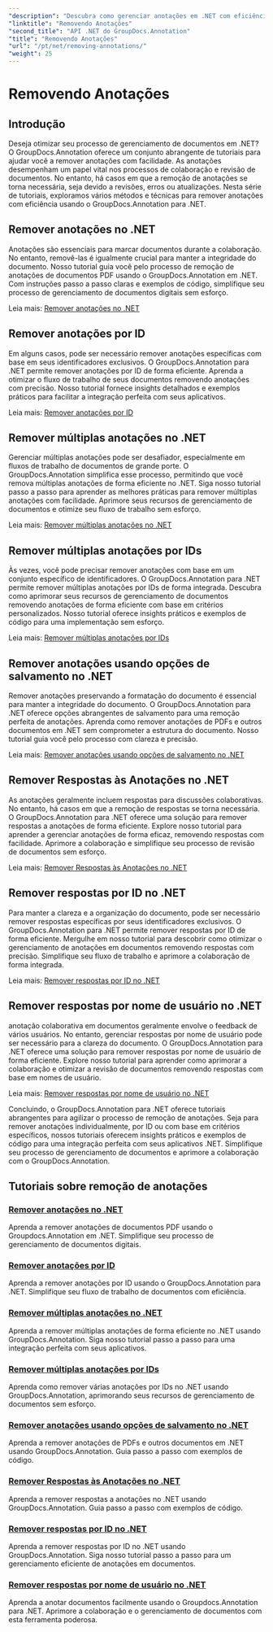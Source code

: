 ```yaml
---
"description": "Descubra como gerenciar anotações em .NET com eficiência com os tutoriais do GroupDocs.Annotation. Simplifique seu fluxo de trabalho com documentos e aprimore a colaboração de forma integrada."
"linktitle": "Removendo Anotações"
"second_title": "API .NET do GroupDocs.Annotation"
"title": "Removendo Anotações"
"url": "/pt/net/removing-annotations/"
"weight": 25
---
```


# Removendo Anotações

## Introdução

Deseja otimizar seu processo de gerenciamento de documentos em .NET? O GroupDocs.Annotation oferece um conjunto abrangente de tutoriais para ajudar você a remover anotações com facilidade. As anotações desempenham um papel vital nos processos de colaboração e revisão de documentos. No entanto, há casos em que a remoção de anotações se torna necessária, seja devido a revisões, erros ou atualizações. Nesta série de tutoriais, exploramos vários métodos e técnicas para remover anotações com eficiência usando o GroupDocs.Annotation para .NET.

## Remover anotações no .NET
Anotações são essenciais para marcar documentos durante a colaboração. No entanto, removê-las é igualmente crucial para manter a integridade do documento. Nosso tutorial guia você pelo processo de remoção de anotações de documentos PDF usando o GroupDocs.Annotation em .NET. Com instruções passo a passo claras e exemplos de código, simplifique seu processo de gerenciamento de documentos digitais sem esforço.

Leia mais: [Remover anotações no .NET](./remove-annotations/)

## Remover anotações por ID
Em alguns casos, pode ser necessário remover anotações específicas com base em seus identificadores exclusivos. O GroupDocs.Annotation para .NET permite remover anotações por ID de forma eficiente. Aprenda a otimizar o fluxo de trabalho de seus documentos removendo anotações com precisão. Nosso tutorial fornece insights detalhados e exemplos práticos para facilitar a integração perfeita com seus aplicativos.

Leia mais: [Remover anotações por ID](./remove-annotations-by-id/)

## Remover múltiplas anotações no .NET
Gerenciar múltiplas anotações pode ser desafiador, especialmente em fluxos de trabalho de documentos de grande porte. O GroupDocs.Annotation simplifica esse processo, permitindo que você remova múltiplas anotações de forma eficiente no .NET. Siga nosso tutorial passo a passo para aprender as melhores práticas para remover múltiplas anotações com facilidade. Aprimore seus recursos de gerenciamento de documentos e otimize seu fluxo de trabalho sem esforço.

Leia mais: [Remover múltiplas anotações no .NET](./remove-multiple-annotations/)

## Remover múltiplas anotações por IDs
Às vezes, você pode precisar remover anotações com base em um conjunto específico de identificadores. O GroupDocs.Annotation para .NET permite remover múltiplas anotações por IDs de forma integrada. Descubra como aprimorar seus recursos de gerenciamento de documentos removendo anotações de forma eficiente com base em critérios personalizados. Nosso tutorial oferece insights práticos e exemplos de código para uma implementação sem esforço.

Leia mais: [Remover múltiplas anotações por IDs](./remove-multiple-annotations-by-ids/)

## Remover anotações usando opções de salvamento no .NET
Remover anotações preservando a formatação do documento é essencial para manter a integridade do documento. O GroupDocs.Annotation para .NET oferece opções abrangentes de salvamento para uma remoção perfeita de anotações. Aprenda como remover anotações de PDFs e outros documentos em .NET sem comprometer a estrutura do documento. Nosso tutorial guia você pelo processo com clareza e precisão.

Leia mais: [Remover anotações usando opções de salvamento no .NET](./remove-annotations-using-save-options/)

## Remover Respostas às Anotações no .NET
As anotações geralmente incluem respostas para discussões colaborativas. No entanto, há casos em que a remoção de respostas se torna necessária. O GroupDocs.Annotation para .NET oferece uma solução para remover respostas a anotações de forma eficiente. Explore nosso tutorial para aprender a gerenciar anotações de forma eficaz, removendo respostas com facilidade. Aprimore a colaboração e simplifique seu processo de revisão de documentos sem esforço.

Leia mais: [Remover Respostas às Anotações no .NET](./remove-replies-to-annotations/)

## Remover respostas por ID no .NET
Para manter a clareza e a organização do documento, pode ser necessário remover respostas específicas por seus identificadores exclusivos. O GroupDocs.Annotation para .NET permite remover respostas por ID de forma eficiente. Mergulhe em nosso tutorial para descobrir como otimizar o gerenciamento de anotações em documentos removendo respostas com precisão. Simplifique seu fluxo de trabalho e aprimore a colaboração de forma integrada.

Leia mais: [Remover respostas por ID no .NET](./remove-replies-by-id/)

## Remover respostas por nome de usuário no .NET
anotação colaborativa em documentos geralmente envolve o feedback de vários usuários. No entanto, gerenciar respostas por nome de usuário pode ser necessário para a clareza do documento. O GroupDocs.Annotation para .NET oferece uma solução para remover respostas por nome de usuário de forma eficiente. Explore nosso tutorial para aprender como aprimorar a colaboração e otimizar a revisão de documentos removendo respostas com base em nomes de usuário.

Leia mais: [Remover respostas por nome de usuário no .NET](./remove-replies-by-username/)

Concluindo, o GroupDocs.Annotation para .NET oferece tutoriais abrangentes para agilizar o processo de remoção de anotações. Seja para remover anotações individualmente, por ID ou com base em critérios específicos, nossos tutoriais oferecem insights práticos e exemplos de código para uma integração perfeita com seus aplicativos .NET. Simplifique seu processo de gerenciamento de documentos e aprimore a colaboração com o GroupDocs.Annotation.
## Tutoriais sobre remoção de anotações
### [Remover anotações no .NET](./remove-annotations/)
Aprenda a remover anotações de documentos PDF usando o Groupdocs.Annotation em .NET. Simplifique seu processo de gerenciamento de documentos digitais.
### [Remover anotações por ID](./remove-annotations-by-id/)
Aprenda a remover anotações por ID usando o GroupDocs.Annotation para .NET. Simplifique seu fluxo de trabalho de documentos com eficiência.
### [Remover múltiplas anotações no .NET](./remove-multiple-annotations/)
Aprenda a remover múltiplas anotações de forma eficiente no .NET usando GroupDocs.Annotation. Siga nosso tutorial passo a passo para uma integração perfeita com seus aplicativos.
### [Remover múltiplas anotações por IDs](./remove-multiple-annotations-by-ids/)
Aprenda como remover várias anotações por IDs no .NET usando GroupDocs.Annotation, aprimorando seus recursos de gerenciamento de documentos sem esforço.
### [Remover anotações usando opções de salvamento no .NET](./remove-annotations-using-save-options/)
Aprenda a remover anotações de PDFs e outros documentos em .NET usando GroupDocs.Annotation. Guia passo a passo com exemplos de código.
### [Remover Respostas às Anotações no .NET](./remove-replies-to-annotations/)
Aprenda a remover respostas a anotações no .NET usando GroupDocs.Annotation. Guia passo a passo com exemplos de código.
### [Remover respostas por ID no .NET](./remove-replies-by-id/)
Aprenda a remover respostas por ID no .NET usando GroupDocs.Annotation. Siga nosso tutorial passo a passo para um gerenciamento eficiente de anotações em documentos.
### [Remover respostas por nome de usuário no .NET](./remove-replies-by-username/)
Aprenda a anotar documentos facilmente usando o Groupdocs.Annotation para .NET. Aprimore a colaboração e o gerenciamento de documentos com esta ferramenta poderosa.
